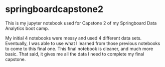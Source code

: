 # springboardcapstone2

This is my jupyter notebook used for Capstone 2 of my Springboard Data Analytics boot camp.

My initial 4 notebooks were messy and used 4 different data sets. Eventually, I was able to use what I learned from those previous notebooks to come to this final one. This final notebook is cleaner, and much more basic. That said, it gives me all the data I need to complete my final capstone.

